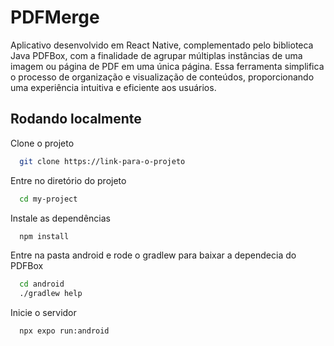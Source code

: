 
# PDFMerge

Aplicativo desenvolvido em React Native, complementado pelo biblioteca Java PDFBox, com a finalidade de agrupar múltiplas instâncias de uma imagem ou página de PDF em uma única página. Essa ferramenta simplifica o processo de organização e visualização de conteúdos, proporcionando uma experiência intuitiva e eficiente aos usuários.

## Rodando localmente

Clone o projeto

```bash
  git clone https://link-para-o-projeto
```

Entre no diretório do projeto

```bash
  cd my-project
```

Instale as dependências

```bash
  npm install
```

Entre na pasta android e rode o gradlew para baixar a dependecia do PDFBox

```bash
  cd android
  ./gradlew help
```

Inicie o servidor

```bash
  npx expo run:android
```

